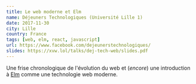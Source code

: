 ```yaml
---
title: Le web moderne et Elm
name: Déjeuners Technologiques (Université Lille 1)
date: 2017-11-30
city: Lille 
country: France
tags: [web, elm, react, javascript]
url: https://www.facebook.com/dejeunerstechnologiques/
slides: https://xvw.lol/talks/dej-tech-web/slides.pdf 
---
```


Une frise chronologique de l'évolution du web et (_encore_) une
introduction à [Elm](https://elm-lang.org/) comme une technologie web
moderne.
